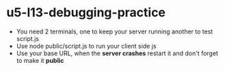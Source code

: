 # u5-l13-debugging-practice

- You need 2 terminals, one to keep your server running another to test script.js
- Use node public/script.js to run your client side js
- Use your base URL, when the **server crashes** restart it and don't forget to make it **public**
